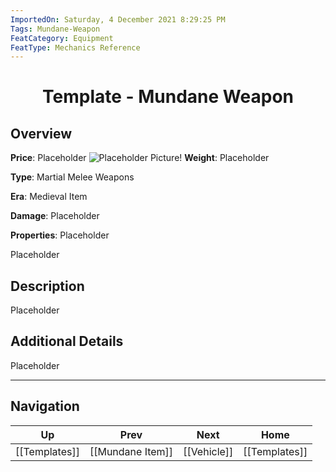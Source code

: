 ```yaml
---
ImportedOn: Saturday, 4 December 2021 8:29:25 PM
Tags: Mundane-Weapon
FeatCategory: Equipment
FeatType: Mechanics Reference
---
```

# <center>Template - Mundane Weapon</center>

## Overview

**Price**: Placeholder
![Placeholder Picture!](ImagePlaceholder.png)
**Weight**: Placeholder

**Type**: Martial Melee Weapons

**Era**: Medieval Item

**Damage**: Placeholder

**Properties**: Placeholder

Placeholder

## Description

Placeholder

## Additional Details

Placeholder


---
## Navigation
| Up | Prev | Next | Home |
|----|------|------|------|
| [[Templates]] | [[Mundane Item]] | [[Vehicle]] | [[Templates]] |

